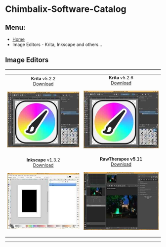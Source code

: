 # Chimbalix-Software-Catalog

## Menu:
- [Home](README.md)
- Image Editors - Krita, Inkscape and others...

## Image Editors

---

| | |
|:-:|:-:|
| **Krita** v5.2.2 <br> [Download](https://github.com/Shedou/Chimbalix-Software-Catalog/releases/tag/krita522)<br><br> ![](icons/krita-522.jpg) <br><br> | **Krita** v5.2.6 <br> [Download](https://github.com/Shedou/Chimbalix-Software-Catalog/releases/tag/krita526)<br><br> ![](icons/krita-522.jpg) <br><br> |
| **Inkscape** v1.3.2 <br> [Download](https://github.com/Shedou/Chimbalix-Software-Catalog/releases/tag/Inkscape132)<br><br> ![](icons/inkscape-132.jpg) <br><br> | **RawTherapee v5.11** <br> [Download](https://github.com/Shedou/Chimbalix-Software-Catalog/releases/tag/rawtherapee511)<br><br> ![](icons/rawtherapee-511.jpg) <br><br> |

---
